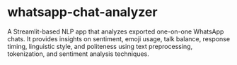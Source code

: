 # whatsapp-chat-analyzer
A Streamlit-based NLP app that analyzes exported one-on-one WhatsApp chats. It provides insights on sentiment, emoji usage, talk balance, response timing, linguistic style, and politeness using text preprocessing, tokenization, and sentiment analysis techniques.
